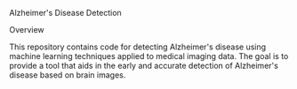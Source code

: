 Alzheimer's Disease Detection


Overview

This repository contains code for detecting Alzheimer's disease using machine learning techniques applied to medical imaging data. The goal is to provide a tool that aids in the early and accurate detection of Alzheimer's disease based on brain images.
